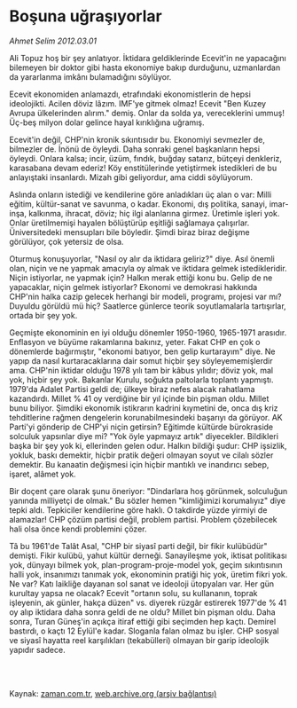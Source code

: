 # Boşuna uğraşıyorlar

*Ahmet Selim 2012.03.01*

<td class="columnist-detail">
<p>Ali Topuz hoş bir şey anlatıyor. İktidara geldiklerinde Ecevit'in ne yapacağını bilemeyen bir doktor gibi hasta ekonomiye bakıp durduğunu, uzmanlardan da yararlanma imkânı bulamadığını söylüyor.</p>
<p>
<div id="haberMetinDiv">
<p>Ecevit ekonomiden anlamazdı, etrafındaki ekonomistlerin de hepsi ideolojikti. Acilen döviz lâzım. IMF'ye gitmek olmaz! Ecevit "Ben Kuzey Avrupa ülkelerinden alırım." demiş. Onlar da solda ya, vereceklerini ummuş! Üç-beş milyon dolar gelince hayal kırıklığına uğramış.
<p>Ecevit'in değil, CHP'nin kronik sıkıntısıdır bu. Ekonomiyi sevmezler de, bilmezler de. İnönü de öyleydi. Daha sonraki genel başkanların hepsi öyleydi. Onlara kalsa; incir, üzüm, fındık, buğday satarız, bütçeyi denkleriz, karasabana devam ederiz! Köy enstitülerinde yetiştirmek istedikleri de bu anlayıştaki insanlardı. Mizah gibi geliyordur, ama ciddi söylüyorum.
<p>Aslında onların istediği ve kendilerine göre anladıkları üç alan o var: Milli eğitim, kültür-sanat ve savunma, o kadar. Ekonomi, dış politika, sanayi, imar-inşa, kalkınma, ihracat, döviz; hiç ilgi alanlarına girmez. Üretimle işleri yok. Onlar üretilmemişi hayalen bölüştürüp eşitliği sağlamaya çalışırlar. Üniversitedeki mensupları bile böyledir. Şimdi biraz biraz değişme görülüyor, çok yetersiz de olsa.
<p>Oturmuş konuşuyorlar, "Nasıl oy alır da iktidara geliriz?" diye. Asıl önemli olan, niçin ve ne yapmak amacıyla oy almak ve iktidara gelmek istedikleridir. Niçin istiyorlar, ne yapmak için? Halkın merak ettiği konu bu. Gelip de ne yapacaklar, niçin gelmek istiyorlar? Ekonomi ve demokrasi hakkında CHP'nin halka cazip gelecek herhangi bir modeli, programı, projesi var mı? Duyuldu görüldü mü hiç? Saatlerce günlerce teorik soyutlamalarla tartışırlar, ortada bir şey yok.
<p>Geçmişte ekonominin en iyi olduğu dönemler 1950-1960, 1965-1971 arasıdır. Enflasyon ve büyüme rakamlarına bakınız, yeter. Fakat CHP en çok o dönemlerde bağırmıştır, "ekonomi batıyor, ben gelip kurtarayım" diye. Ne yapıp da nasıl kurtaracaklarına dair somut hiçbir şey söyleyememişlerdir ama. CHP'nin iktidar olduğu 1978 yılı tam bir kâbus yılıdır; döviz yok, mal yok, hiçbir şey yok. Bakanlar Kurulu, soğukta paltolarla toplantı yapmıştı. 1979'da Adalet Partisi geldi de; ülkeye biraz nefes alacak rahatlama kazandırdı. Millet % 41 oy verdiğine bir yıl içinde bin pişman oldu. Millet bunu biliyor. Şimdiki ekonomik istikrarın kadrini kıymetini de, onca dış kriz tehditlerine rağmen dengelerin korunabilmesindeki başarıyı da görüyor. AK Parti'yi gönderip de CHP'yi niçin getirsin? Eğitimde kültürde bürokraside solculuk yapsınlar diye mi? "Yok öyle yapmayız artık" diyecekler. Bildikleri başka bir şey yok ki, ellerinden gelen odur. Halkın bildiği şudur: CHP işsizlik, yokluk, baskı demektir, hiçbir pratik değeri olmayan soyut ve cilalı sözler demektir. Bu kanaatin değişmesi için hiçbir mantıklı ve inandırıcı sebep, işaret, alâmet yok.
<p>Bir doçent çare olarak şunu öneriyor: "Dindarlara hoş görünmek, solculuğun yanında milliyetçi de olmak." Bu sözler hemen "kimliğimizi korumalıyız" diye tepki aldı. Tepkiciler kendilerine göre haklı. O takdirde yüzde yirmiyi de alamazlar! CHP çözüm partisi değil, problem partisi. Problem çözebilecek hali olsa önce kendi problemini çözer.
<p>Tâ bu 1961'de Talât Asal, "CHP bir siyasî parti değil, bir fikir kulübüdür" demişti. Fikir kulübü, yahut kültür derneği. Sanayileşme yok, iktisat politikası yok, dünyayı bilmek yok, plan-program-proje-model yok, geçim sıkıntısının halli yok, insanımızı tanımak yok, ekonominin pratiği hiç yok, üretim fikri yok. Ne var? Katı laikliğe dayanan sol sanat ve ideoloji ütopyaları var. Her gün kurultay yapsa ne olacak? Ecevit "ortanın solu, su kullananın, toprak işleyenin, ak günler, hakça düzen" vs. diyerek rüzgâr estirerek 1977'de % 41 oy alıp iktidara daha sonra geldi de ne oldu? Millet bin pişman oldu. Daha sonra, Turan Güneş'in açıkça itiraf ettiği gibi seçimden hep kaçtı. Demirel bastırdı, o kaçtı 12 Eylül'e kadar. Sloganla falan olmaz bu işler. CHP sosyal ve siyasî hayatta reel karşılıkları (tekabülleri) olmayan bir garip ideolojik yapıdır sadece.</p></p></p></p></p></p></p></div>
</p>


<p><br>
		 </br></p></td>

Kaynak: [zaman.com.tr](http://zaman.com.tr/yazar.do?yazino=1252891), [web.archive.org (arşiv bağlantısı)](http://web.archive.org/web/20120312035657/http://zaman.com.tr:80/yazar.do?yazino=1252891)
